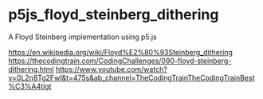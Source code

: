 # p5js_floyd_steinberg_dithering

A Floyd Steinberg implementation using p5.js

https://en.wikipedia.org/wiki/Floyd%E2%80%93Steinberg_dithering
https://thecodingtrain.com/CodingChallenges/090-floyd-steinberg-dithering.html
https://www.youtube.com/watch?v=0L2n8Tg2FwI&t=475s&ab_channel=TheCodingTrainTheCodingTrainBest%C3%A4tigt
